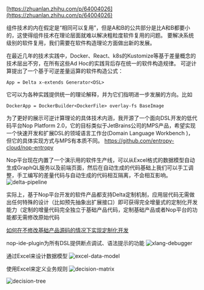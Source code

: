 [https://zhuanlan.zhihu.com/p/64004026](https://zhuanlan.zhihu.com/p/64004026)

组件技术的内在假定是“相同可以复用”，但是A和B的公共部分是比A和B都要小的，这使得组件技术在理论层面就难以解决粗粒度软件复用的问题。
要解决系统级别的软件复用，我们需要在软件构造理论方面做出新的发展。

在最近几年的技术实践中，Docker、React、k8s的Kustomize等基于差量概念的技术层出不穷，在所有这些Ad Hoc的实践背后存在统一的软件构造规律。
可逆计算提出了一个基于可逆差量运算的软件构造公式：
````
App = Delta x-extends Generator<DSL>
````

它可以为各种实践提供统一的理论解释，并为它们指明进一步发展的方向。比如
````
DockerApp = DockerBuilder<DockerFile> overlay-fs BaseImage
````

为了更好的展示可逆计算理论的具体技术内涵，我开源了一个面向DSL开发的低代码平台Nop Platform 2.0，它的目标类似于JetBrains公司的MPS产品，希望实现一个快速开发和扩展DSL的领域语言工作台(Domain Language Workbench )，但它的具体实现方式与MPS有本质不同。
https://github.com/entropy-cloud/nop-entropy

Nop平台现在内置了一个演示用的软件生产线，可以从Excel格式的数据模型自动生成GraphQL服务以及前端页面，然后在自动生成的代码基础上我们可以手工调整，手工编写的差量代码与自动生成的代码相互隔离，不会相互影响。
![delta-pipeline](https://gitee.com/canonical-entropy/nop-entropy/raw/master/docs/tutorial/delta-pipeline.png)

实际上，基于Nop平台开发的软件产品都支持Delta定制机制，应用层代码无需做出任何特殊的设计（比如预先抽象出扩展接口）即可获得完全增量式的定制化开发能力（定制的增量代码完全独立于基础产品代码，定制基础产品或者Nop平台的功能都无需修改原始代码

[如何在不修改基础产品源码的情况下实现定制化开发](https://zhuanlan.zhihu.com/p/628770810)


nop-ide-plugin为所有DSL提供断点调试、语法提示的功能
![xlang-debugger](https://gitee.com/canonical-entropy/nop-entropy/raw/master/docs/tutorial/xlang-debugger.png)

通过Excel来设计数据模型
![excel-data-model](https://gitee.com/canonical-entropy/nop-entropy/raw/master/docs/tutorial/excel-model.png)

使用Excel来定义业务规则
![decision-matrix](https://gitee.com/canonical-entropy/nop-entropy/raw/master/docs/dev-guide/rule/decision-matrix.png)

![decision-tree](https://gitee.com/canonical-entropy/nop-entropy/raw/master/docs/dev-guide/rule/decision-tree.png)